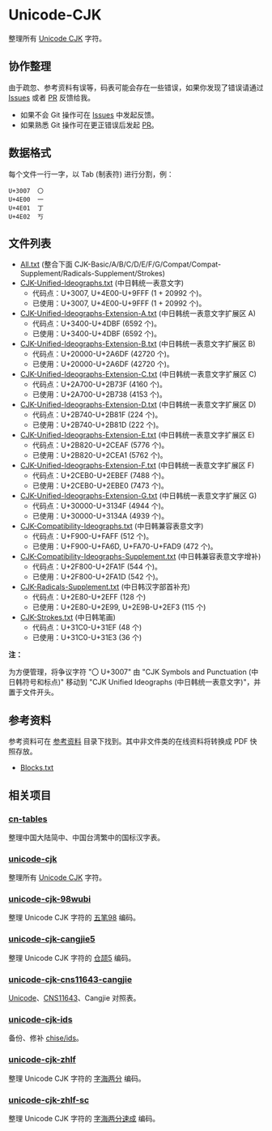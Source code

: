 # Unicode-CJK

整理所有 [Unicode CJK] 字符。

## 协作整理

由于疏忽、参考资料有误等，码表可能会存在一些错误，如果你发现了错误请通过
[Issues] 或者 [PR] 反馈给我。

+ 如果不会 Git 操作可在 [Issues] 中发起反馈。
+ 如果熟悉 Git 操作可在更正错误后发起 [PR]。

[Issues]: https://github.com/kitty-panics/unicode-cjk/issues
[PR]: https://github.com/kitty-panics/unicode-cjk/pulls

## 数据格式

每个文件一行一字，以 Tab (制表符) 进行分割，例：

```Text
U+3007	〇
U+4E00	一
U+4E01	丁
U+4E02	丂
```

## 文件列表

+ [All.txt] (整合下面 CJK-Basic/A/B/C/D/E/F/G/Compat/Compat-Supplement/Radicals-Supplement/Strokes)
+ [CJK-Unified-Ideographs.txt] (中日韩统一表意文字)
    + 代码点：U+3007, U+4E00-U+9FFF (1 + 20992 个)。
    + 已使用：U+3007, U+4E00-U+9FFF (1 + 20992 个)。
+ [CJK-Unified-Ideographs-Extension-A.txt] (中日韩统一表意文字扩展区 A)
    + 代码点：U+3400-U+4DBF (6592 个)。
    + 已使用：U+3400-U+4DBF (6592 个)。
+ [CJK-Unified-Ideographs-Extension-B.txt] (中日韩统一表意文字扩展区 B)
    + 代码点：U+20000-U+2A6DF (42720 个)。
    + 已使用：U+20000-U+2A6DF (42720 个)。
+ [CJK-Unified-Ideographs-Extension-C.txt] (中日韩统一表意文字扩展区 C)
    + 代码点：U+2A700-U+2B73F (4160 个)。
    + 已使用：U+2A700-U+2B738 (4153 个)。
+ [CJK-Unified-Ideographs-Extension-D.txt] (中日韩统一表意文字扩展区 D)
    + 代码点：U+2B740-U+2B81F (224 个)。
    + 已使用：U+2B740-U+2B81D (222 个)。
+ [CJK-Unified-Ideographs-Extension-E.txt] (中日韩统一表意文字扩展区 E)
    + 代码点：U+2B820-U+2CEAF (5776 个)。
    + 已使用：U+2B820-U+2CEA1 (5762 个)。
+ [CJK-Unified-Ideographs-Extension-F.txt] (中日韩统一表意文字扩展区 F)
    + 代码点：U+2CEB0-U+2EBEF (7488 个)。
    + 已使用：U+2CEB0-U+2EBE0 (7473 个)。
+ [CJK-Unified-Ideographs-Extension-G.txt] (中日韩统一表意文字扩展区 G)
    + 代码点：U+30000-U+3134F (4944 个)。
    + 已使用：U+30000-U+3134A (4939 个)。
+ [CJK-Compatibility-Ideographs.txt] (中日韩兼容表意文字)
    + 代码点：U+F900-U+FAFF (512 个)。
    + 已使用：U+F900-U+FA6D, U+FA70-U+FAD9 (472 个)。
+ [CJK-Compatibility-Ideographs-Supplement.txt] (中日韩兼容表意文字增补)
    + 代码点：U+2F800-U+2FA1F (544 个)。
    + 已使用：U+2F800-U+2FA1D (542 个)。
+ [CJK-Radicals-Supplement.txt] (中日韩汉字部首补充)
    + 代码点：U+2E80-U+2EFF (128 个)
    + 已使用：U+2E80-U+2E99, U+2E9B-U+2EF3 (115 个)
+ [CJK-Strokes.txt] (中日韩笔画)
    + 代码点：U+31C0-U+31EF (48 个)
    + 已使用：U+31C0-U+31E3 (36 个)

**注：**

为方便管理，将争议字符 "〇 U+3007" 由 "CJK Symbols and Punctuation (中日韩符号和标点)"
移动到 "CJK Unified Ideographs (中日韩统一表意文字)"，并置于文件开头。

[All.txt]: All.txt
[CJK-Unified-Ideographs.txt]: CJK-Unified-Ideographs.txt
[CJK-Unified-Ideographs-Extension-A.txt]: CJK-Unified-Ideographs-Extension-A.txt
[CJK-Unified-Ideographs-Extension-B.txt]: CJK-Unified-Ideographs-Extension-B.txt
[CJK-Unified-Ideographs-Extension-C.txt]: CJK-Unified-Ideographs-Extension-C.txt
[CJK-Unified-Ideographs-Extension-D.txt]: CJK-Unified-Ideographs-Extension-D.txt
[CJK-Unified-Ideographs-Extension-E.txt]: CJK-Unified-Ideographs-Extension-E.txt
[CJK-Unified-Ideographs-Extension-F.txt]: CJK-Unified-Ideographs-Extension-F.txt
[CJK-Unified-Ideographs-Extension-G.txt]: CJK-Unified-Ideographs-Extension-G.txt
[CJK-Compatibility-Ideographs.txt]: CJK-Compatibility-Ideographs.txt
[CJK-Compatibility-Ideographs-Supplement.txt]: CJK-Compatibility-Ideographs-Supplement.txt
[CJK-Radicals-Supplement.txt]: CJK-Radicals-Supplement.txt
[CJK-Strokes.txt]: CJK-Strokes.txt

## 参考资料

参考资料可在 [参考资料] 目录下找到。其中非文件类的在线资料将转换成 PDF 快照存放。

+ [Blocks.txt]

[参考资料]: 参考资料
[Blocks.txt]: https://www.unicode.org/Public/UCD/latest/ucd/Blocks.txt

## 相关项目

### [cn-tables]

整理中国大陆简中、中国台湾繁中的国标汉字表。

[cn-tables]: https://github.com/kitty-panics/cn-tables

### [unicode-cjk]

整理所有 [Unicode CJK] 字符。

[unicode-cjk]: https://github.com/kitty-panics/unicode-cjk
[Unicode CJK]: https://www.unicode.org/Public/UCD/latest/ucd/Blocks.txt

### [unicode-cjk-98wubi]

整理 Unicode CJK 字符的 [五笔98] 编码。

[unicode-cjk-98wubi]: https://github.com/kitty-panics/unicode-cjk-98wubi
[五笔98]: http://98wb.ysepan.com

### [unicode-cjk-cangjie5]

整理 Unicode CJK 字符的 [仓颉5] 编码。

[unicode-cjk-cangjie5]: https://github.com/kitty-panics/unicode-cjk-cangjie5
[仓颉5]: https://github.com/Jackchows/Cangjie5

### [unicode-cjk-cns11643-cangjie]

[Unicode]、[CNS11643]、Cangjie 对照表。

[unicode-cjk-cns11643-cangjie]: https://github.com/kitty-panics/unicode-cjk-cns11643-cangjie
[Unicode]: https://www.unicode.org/Public/UCD/latest
[CNS11643]: https://data.gov.tw/dataset/5961

### [unicode-cjk-ids]

备份、修补 [chise/ids]。

[unicode-cjk-ids]: https://github.com/kitty-panics/unicode-cjk-ids
[chise/ids]: https://gitlab.chise.org/CHISE/ids.git

### [unicode-cjk-zhlf]

整理 Unicode CJK 字符的 [字海两分] 编码。

[unicode-cjk-zhlf]: https://github.com/kitty-panics/unicode-cjk-zhlf
[字海两分]: http://cheonhyeong.com/Simplified/download.html

### [unicode-cjk-zhlf-sc]

整理 Unicode CJK 字符的 [字海两分速成] 编码。

[unicode-cjk-zhlf-sc]: https://github.com/kitty-panics/unicode-cjk-zhlf-sc
[字海两分速成]: http://cheonhyeong.com/Simplified/download.html
